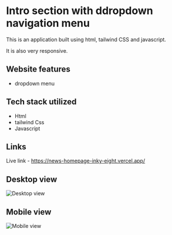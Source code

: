 # Intro section with ddropdown navigation menu
This is an application built using html, tailwind CSS and javascript. 

It is also very responsive.

## Website features

- dropdown menu  

## Tech stack utilized

- Html
- tailwind Css
- Javascript

## Links
Live link - https://news-homepage-inky-eight.vercel.app/


## Desktop view

![Desktop view](/assets/images/mobile-view-news-homepage-inky-eight-vercel-app-2023-02-18-13_33_01.png)

## Mobile view

![Mobile view](/assets/images/desktop-view-news-homepage-inky-eight-vercel-app-2023-02-18-13_20_46.png)